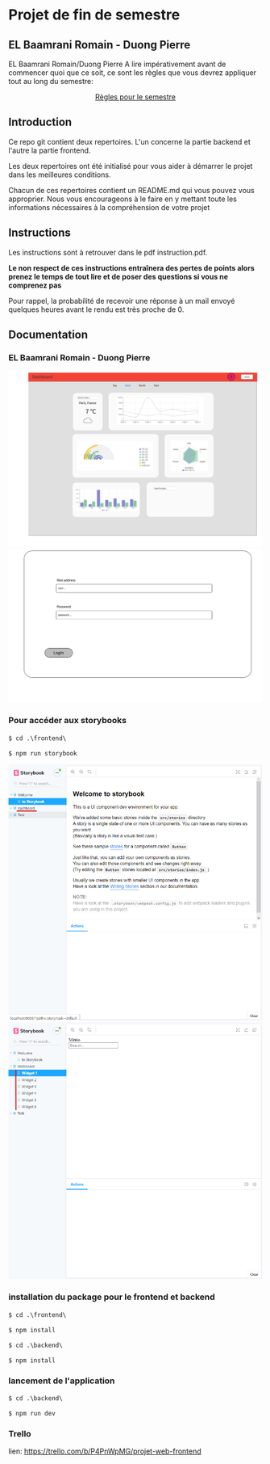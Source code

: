# Projet de fin de semestre
## EL Baamrani Romain - Duong Pierre

EL Baamrani Romain/Duong Pierre
A lire impérativement avant de commencer quoi que ce soit, ce sont les règles que vous devrez appliquer tout au long du semestre:

<p align="center">
 <a href="https://gitlab.com/Adrien_Kourganoff/instructions_web_ocres_ing4/-/blob/master/README.md">Règles pour le semestre</a>
</p>

## Introduction

Ce repo git contient deux repertoires. L'un concerne la partie backend et l'autre la partie frontend.

Les deux repertoires ont été initialisé pour vous aider à démarrer le projet dans les meilleures conditions.

Chacun de ces repertoires contient un README.md qui vous pouvez vous approprier. Nous vous encourageons à le faire en y mettant toute les informations nécessaires à la compréhension de votre projet

## Instructions

Les instructions sont à retrouver dans le pdf instruction.pdf.

**Le non respect de ces instructions entraînera des pertes de points alors prenez le temps de tout lire et de poser des questions si vous ne comprenez pas**

Pour rappel, la probabilité de recevoir une réponse à un mail envoyé quelques heures avant le rendu est très proche de 0.
## Documentation

### EL Baamrani Romain - Duong Pierre

![alt text](frontend/public/img/Dashboard.png)
![alt text](frontend/public/img/Admin_login.png)

### Pour accéder aux storybooks
```shell
$ cd .\frontend\
```

```shell
$ npm run storybook
```
![alt text](frontend/public/img/storybook_1.png)
![alt text](frontend/public/img/storybook_2.png)

### installation du package pour le frontend et backend
```shell
$ cd .\frontend\
```

```shell
$ npm install
```

```shell
$ cd .\backend\
```

```shell
$ npm install
```

### lancement de l'application

```shell
$ cd .\backend\
```

```shell
$ npm run dev
```

### Trello
lien: https://trello.com/b/P4PnWpMG/projet-web-frontend
